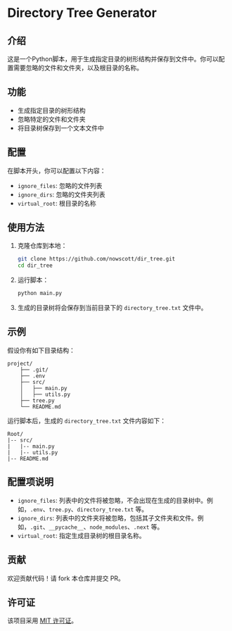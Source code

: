 
# Directory Tree Generator

## 介绍
这是一个Python脚本，用于生成指定目录的树形结构并保存到文件中。你可以配置需要忽略的文件和文件夹，以及根目录的名称。

## 功能
- 生成指定目录的树形结构
- 忽略特定的文件和文件夹
- 将目录树保存到一个文本文件中

## 配置
在脚本开头，你可以配置以下内容：
- `ignore_files`: 忽略的文件列表
- `ignore_dirs`: 忽略的文件夹列表
- `virtual_root`: 根目录的名称

## 使用方法
1. 克隆仓库到本地：
    ```sh
    git clone https://github.com/nowscott/dir_tree.git
    cd dir_tree
    ```

2. 运行脚本：
    ```sh
    python main.py
    ```

3. 生成的目录树将会保存到当前目录下的 `directory_tree.txt` 文件中。

## 示例
假设你有如下目录结构：
```
project/
    ├── .git/
    ├── .env
    ├── src/
    │   ├── main.py
    │   ├── utils.py
    ├── tree.py
    └── README.md
```

运行脚本后，生成的 `directory_tree.txt` 文件内容如下：
```
Root/
|-- src/
|   |-- main.py
|   |-- utils.py
|-- README.md
```

## 配置项说明
- `ignore_files`: 列表中的文件将被忽略，不会出现在生成的目录树中。例如，`.env`、`tree.py`、`directory_tree.txt` 等。
- `ignore_dirs`: 列表中的文件夹将被忽略，包括其子文件夹和文件。例如，`.git`、`__pycache__`、`node_modules`、`.next` 等。
- `virtual_root`: 指定生成目录树的根目录名称。

## 贡献
欢迎贡献代码！请 fork 本仓库并提交 PR。

## 许可证
该项目采用 [MIT 许可证](LICENSE)。
